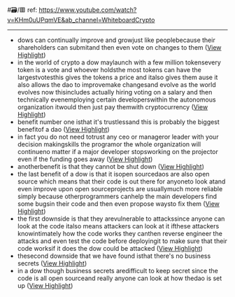 #🗃/🟥 
ref: 
https://www.youtube.com/watch?v=KHm0uUPqmVE&ab_channel=WhiteboardCrypto

---

- dows can continually improve and growjust like peoplebecause their shareholders can submitand then even vote on changes to them ([View Highlight](https://read.readwise.io/read/01gqpazrhr4emwjr10hf9x6ywp))
- in the world of crypto a dow maylaunch with a few million tokensevery token is a vote and whoever holdsthe most tokens can have the largestvotesthis gives the tokens a price and italso gives them ause it also allows the dao to improvemake changesand evolve as the world evolves now thisincludes actually hiring voting on a
  salary and then technically evenemploying certain developerswithin the autonomous organization itwould then just pay themwith cryptocurrency ([View Highlight](https://read.readwise.io/read/01gqpb0rqnd724ffpxx33qpqyc))
- benefit number one isthat it's trustlessand this is probably the biggest benefitof a dao ([View Highlight](https://read.readwise.io/read/01gqpb33wazcdabgkr9sxjwkdj))
- in fact you do not need totrust any ceo or manageror leader with your decision makingskills the programor the whole organization will continueno matter if a major developer stopsworking on the projector even if the funding goes away ([View Highlight](https://read.readwise.io/read/01gqpb3rjdb9s8ey5cf5rnp5y7))
- anotherbenefit is that they cannot be shut down ([View Highlight](https://read.readwise.io/read/01gqpb417dm2czc9m031nz8gme))
- the last benefit of a dow is that it isopen sourcedaos are also open source which means
  that their code is out there for anyoneto look atand even improve upon open sourceprojects are usuallymuch more reliable simply because otherprogrammers canhelp the main developers find some bugsin their code and then even propose waysto fix them ([View Highlight](https://read.readwise.io/read/01gqpb50fazknxqsvcn3xbd8pb))
- the first downside is that they arevulnerable to attackssince anyone can look at the code italso means attackers can look at it ifthese attackers knowintimately how the code works they canthen reverse engineer the attacks
  and even test the code before deployingit to make sure that their code worksif it does the dow could be attacked ([View Highlight](https://read.readwise.io/read/01gqpb5gc51m49nzavv2p8asa7))
- thesecond downside that we have found isthat there's no business secrets ([View Highlight](https://read.readwise.io/read/01gqpb6avhabdzhbemvtepayd6))
- in a dow though business secrets aredifficult to keep secret since the code
  is all open sourceand really anyone can look at how thedao is set up ([View Highlight](https://read.readwise.io/read/01gqpb6x1zyjbqf2fefnmaabg1))
